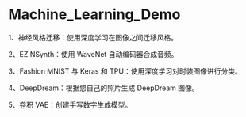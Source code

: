 # Machine_Learning_Demo
1、神经风格迁移：使用深度学习在图像之间迁移风格。

2、EZ NSynth：使用 WaveNet 自动编码器合成音频。

3、Fashion MNIST 与 Keras 和 TPU：使用深度学习对时装图像进行分类。

4、DeepDream：根据您自己的照片生成 DeepDream 图像。

5、卷积 VAE：创建手写数字生成模型。